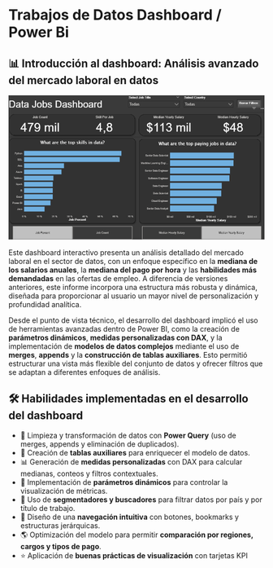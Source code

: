 # Trabajos de Datos Dashboard / Power Bi 

## 📊 Introducción al dashboard: Análisis avanzado del mercado laboral en datos
![Dashboard Page 1](/Data_Work_V2/Dashboard.png)


Este dashboard interactivo presenta un análisis detallado del mercado laboral en el sector de datos, con un enfoque específico en la **mediana de los salarios anuales**, la **mediana del pago por hora** y las **habilidades más demandadas** en las ofertas de empleo. A diferencia de versiones anteriores, este informe incorpora una estructura más robusta y dinámica, diseñada para proporcionar al usuario un mayor nivel de personalización y profundidad analítica.

Desde el punto de vista técnico, el desarrollo del dashboard implicó el uso de herramientas avanzadas dentro de Power BI, como la creación de **parámetros dinámicos**, **medidas personalizadas con DAX**, y la implementación de **modelos de datos complejos** mediante el uso de **merges**, **appends** y la **construcción de tablas auxiliares**. Esto permitió estructurar una vista más flexible del conjunto de datos y ofrecer filtros que se adaptan a diferentes enfoques de análisis.

## 🛠️ Habilidades implementadas en el desarrollo del dashboard

- 🔄 Limpieza y transformación de datos con **Power Query** (uso de merges, appends y eliminación de duplicados).
- 📐 Creación de **tablas auxiliares** para enriquecer el modelo de datos.
- 📊 Generación de **medidas personalizadas** con DAX para calcular medianas, conteos y filtros contextuales.
- 🧮 Implementación de **parámetros dinámicos** para controlar la visualización de métricas.
- 🎯 Uso de **segmentadores y buscadores** para filtrar datos por país y por título de trabajo.
- 🧭 Diseño de una **navegación intuitiva** con botones, bookmarks y estructuras jerárquicas.
- 🌎 Optimización del modelo para permitir **comparación por regiones, cargos y tipos de pago**.
- ⭐ Aplicación de **buenas prácticas de visualización** con tarjetas KPI